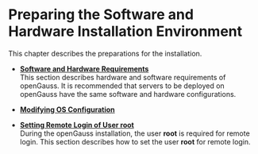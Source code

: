 # Preparing the Software and Hardware Installation Environment<a name="EN-US_TOPIC_0249784586"></a>

This chapter describes the preparations for the installation.

-   **[Software and Hardware Requirements](software-and-hardware-requirements.md)**  
This section describes hardware and software requirements of openGauss. It is recommended that servers to be deployed on openGauss have the same software and hardware configurations.
-   **[Modifying OS Configuration](modifying-os-configuration.md)**  

-   **[Setting Remote Login of User root](setting-remote-login-of-user-root.md)**  
During the openGauss installation, the user  **root**  is required for remote login. This section describes how to set the user  **root**  for remote login.

